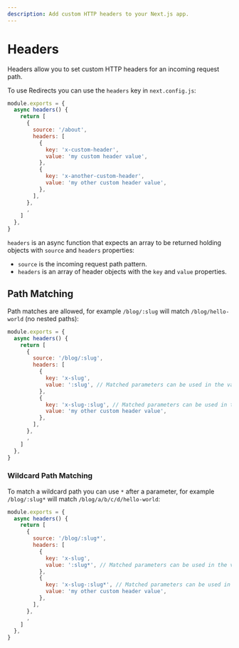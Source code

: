 ```yaml
---
description: Add custom HTTP headers to your Next.js app.
---
```


# Headers

Headers allow you to set custom HTTP headers for an incoming request path.

To use Redirects you can use the `headers` key in `next.config.js`:

```js
module.exports = {
  async headers() {
    return [
      {
        source: '/about',
        headers: [
          {
            key: 'x-custom-header',
            value: 'my custom header value',
          },
          {
            key: 'x-another-custom-header',
            value: 'my other custom header value',
          },
        ],
      },
      ,
    ]
  },
}
```

`headers` is an async function that expects an array to be returned holding objects with `source` and `headers` properties:

- `source` is the incoming request path pattern.
- `headers` is an array of header objects with the `key` and `value` properties.

## Path Matching

Path matches are allowed, for example `/blog/:slug` will match `/blog/hello-world` (no nested paths):

```js
module.exports = {
  async headers() {
    return [
      {
        source: '/blog/:slug',
        headers: [
          {
            key: 'x-slug',
            value: ':slug', // Matched parameters can be used in the value
          },
          {
            key: 'x-slug-:slug', // Matched parameters can be used in the key
            value: 'my other custom header value',
          },
        ],
      },
      ,
    ]
  },
}
```

### Wildcard Path Matching

To match a wildcard path you can use `*` after a parameter, for example `/blog/:slug*` will match `/blog/a/b/c/d/hello-world`:

```js
module.exports = {
  async headers() {
    return [
      {
        source: '/blog/:slug*',
        headers: [
          {
            key: 'x-slug',
            value: ':slug*', // Matched parameters can be used in the value
          },
          {
            key: 'x-slug-:slug*', // Matched parameters can be used in the key
            value: 'my other custom header value',
          },
        ],
      },
      ,
    ]
  },
}
```
